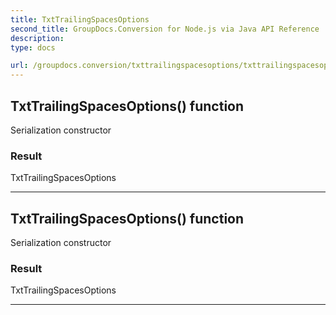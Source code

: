 ```yaml
---
title: TxtTrailingSpacesOptions
second_title: GroupDocs.Conversion for Node.js via Java API Reference
description: 
type: docs

url: /groupdocs.conversion/txttrailingspacesoptions/txttrailingspacesoptions/
---
```


## TxtTrailingSpacesOptions() function
Serialization constructor

### Result
TxtTrailingSpacesOptions


---


## TxtTrailingSpacesOptions() function
Serialization constructor

### Result
TxtTrailingSpacesOptions


---


